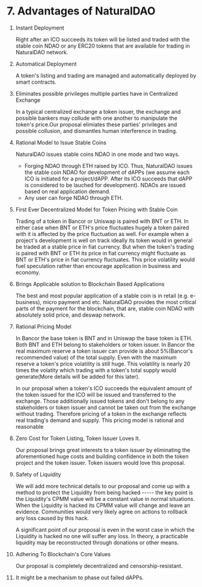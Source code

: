 # 7. Advantages of NaturalDAO

1. Instant Deployment

   Right after an ICO succeeds its token will be listed and traded with the stable coin NDAO or any ERC20 tokens that are available for trading in NaturalDAO network.

2. Automatical Deployment

   A token's listing and trading are managed and automatically deployed by smart contracts.

3. Eliminates possible privileges multiple parties have in Centralized Exchange

   In a typical centralized exchange a token issuer, the exchange and possible bankers may collude with one another to manipulate the token's price.Our proposal elimiates these parties' privileges and possible collusion, and dismantles human interference in trading.

4. Rational Model to Issue Stable Coins

   NaturalDAO issues stable coins NDAO in one mode and two ways.

   * Forging NDAO through ETH raised by ICO. Thus, NaturalDAO issues the stable coin NDAO for development of dAPPs \(we assume each ICO is initiated for a project/dAPP. After its ICO succeeds that dAPP is considered to be lauched for development\). NDAOs are issued based on real application demand.
   * Any user can forge NDAO through ETH.

5. First Ever Decentralized Model for Token Pricing with Stable Coin

   Trading of a token in Bancor or Uniswap is paired with BNT or ETH. In either case when BNT or ETH's price fluctuates hugely a token paired with it is affected by the price fluctuation as well. For example when a project's development is well on track ideally its token would in general be traded at a stable price in fiat currency. But when the token's trading is paired with BNT or ETH its price in fiat currency might fluctuate as BNT or ETH's price in fiat currency fluctuates. This price volatility would fuel speculation rather than encourage application in business and economy.

6. Brings Applicable solution to Blockchain Based Applications

   The best and most popular application of a stable coin is in retail \(e.g. e-business\), micro payment and etc. NaturalDAO provides the most critical parts of the payment for the blockchain, that are, stable coin NDAO with absolutely solid price, and deswap network.

7. Rational Pricing Model

   In Bancor the base token is BNT and in Uniswap the base token is ETH. Both BNT and ETH belong to stakeholders or token issuer. In Bancor the real maximum reserve a token issuer can provide is about 5%\(Bancor's recommended value\) of the total supply. Even with the maximum reserve a token's price volatility is still huge. This volatility is nearly 20 times the volatity which trading with a token's total supply would generate\(More details will be added for this later\).

   In our proposal when a token's ICO succeeds the equivalent amount of the token issued for the ICO will be issued and transferred to the exchange. Those additionally issued tokens and don't belong to any stakeholders or token issuer and cannot be taken out from the exchange without trading. Therefore pricing of a token in the exchange reflects real trading's demand and supply. This pricing model is rational and reasonable

8. Zero Cost for Token Listing, Token Issuer Loves It.

   Our proposal brings great interests to a token issuer by eliminating the aforementioned huge costs and building confidence in both the token project and the token issuer. Token issuers would love this proposal.

9. Safety of Liquidity

   We will add more technical details to our proposal and come up with a method to protect the Liquidity from being hacked ----- the key point is the Liquidity's CPMM value will be a constant value in normal situations. When the Liquidity is hacked its CPMM value will change and leave an evidence. Communities would very likely agree on actions to rollback any loss caused by this hack.

   A significant point of our proposal is even in the worst case in which the Liquidity is hacked no one will suffer any loss. In theory, a practicable liquidity may be reconstructed through donations or other means.

10. Adhering To Blockchain's Core Values

    Our proposal is completely decentralized and censorship-resistant.

11. It might be a mechanism to phase out failed dAPPs.

